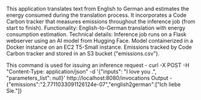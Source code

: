 This application translates text from English to German and estimates the energy consumed during the translation process. It incorporates a Code Carbon tracker that measures emissions throughout the inference job (from start to finish).
Functionality: English-to-German translation with energy consumption estimation.
 Technical details:
     Inference job runs on a Flask webserver using an AI model from Hugging Face.
     Model containerized in a Docker instance on an EC2 T5-Small instance.
     Emissions tracked by Code Carbon tracker and stored in an S3 bucket ("emissions.csv").

This command is used for issuing an inference request - curl -X POST -H "Content-Type: application/json" -d '{"inputs": "I love  you .", "parameters_list": null}' http://localhost:8080/invocations
Output - {"emissions":"2.7711033091126124e-07","english2german":["Ich liebe Sie."]}

